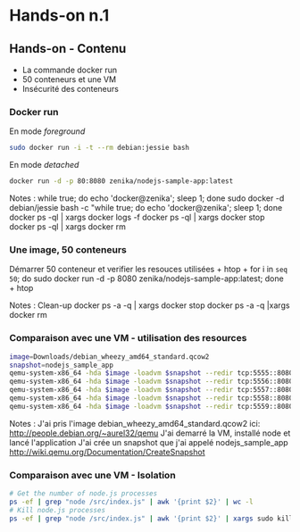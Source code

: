# Hands-on n.1



## Hands-on - Contenu

- La commande docker run
- 50 conteneurs et une VM
- Insécurité des conteneurs



### Docker run

En mode *foreground*
```bash
sudo docker run -i -t --rm debian:jessie bash
```

En mode *detached*
```bash
docker run -d -p 80:8080 zenika/nodejs-sample-app:latest
```


Notes :
while true; do echo 'docker@zenika'; sleep 1; done
sudo docker -d debian/jessie bash -c "while true; do echo 'docker@zenika'; sleep 1; done
docker ps -ql | xargs docker logs -f
docker ps -ql | xargs docker stop
docker ps -ql | xargs docker rm



### Une image, 50 conteneurs 
Démarrer 50 conteneur et verifier les resouces utilisées
    + htop
    + for i in `seq 50`; do sudo docker run -d -p 8080 zenika/nodejs-sample-app:latest; done
    + htop


Notes :
Clean-up
docker ps -a -q | xargs docker stop
docker ps -a -q |xargs docker rm



### Comparaison avec une VM - utilisation des resources

```bash
image=Downloads/debian_wheezy_amd64_standard.qcow2
snapshot=nodejs_sample_app
qemu-system-x86_64 -hda $image -loadvm $snapshot --redir tcp:5555::8080 -nographic 
qemu-system-x86_64 -hda $image -loadvm $snapshot --redir tcp:5556::8080 -nographic
qemu-system-x86_64 -hda $image -loadvm $snapshot --redir tcp:5557::8080 -nographic
qemu-system-x86_64 -hda $image -loadvm $snapshot --redir tcp:5558::8080 -nographic
qemu-system-x86_64 -hda $image -loadvm $snapshot --redir tcp:5559::8080 -nographic
```

Notes :
J'ai pris l'image debian_wheezy_amd64_standard.qcow2 ici: http://people.debian.org/~aurel32/qemu
J'ai demarré la VM, installé node et lancé l'application
J'ai crée un snapshot que j'ai appelé nodejs_sample_app http://wiki.qemu.org/Documentation/CreateSnapshot



### Comparaison avec une VM - Isolation

```bash
# Get the number of node.js processes
ps -ef | grep "node /src/index.js" | awk '{print $2}' | wc -l
# Kill node.js processes
ps -ef | grep "node /src/index.js" | awk '{print $2}' | xargs sudo kill
```
